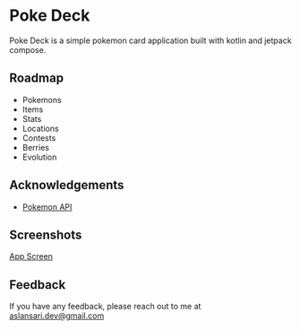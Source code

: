 
# Poke Deck

Poke Deck is a simple pokemon card application built with kotlin and jetpack compose.

## Roadmap

- Pokemons
- Items
- Stats
- Locations
- Contests
- Berries
- Evolution
## Acknowledgements

- [Pokemon API](https://pokeapi.co/docs/v2)


## Screenshots

[App Screen](doc/images/main_screen.png)

## Feedback

If you have any feedback, please reach out to me at aslansari.dev@gmail.com

  